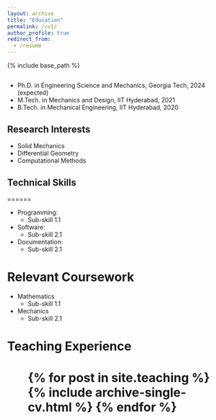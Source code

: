 ```yaml
---
layout: archive
title: "Education"
permalink: /cv1/
author_profile: true
redirect_from:
  - /resume
---
```


{% include base_path %}

##
* Ph.D. in Engineering Science and Mechanics, Georgia Tech, 2024 (expected)
* M.Tech. in Mechanics and Design, IIT Hyderabad, 2021
* B.Tech. in Mechanical Engineering, IIT Hyderabad, 2020

## Research Interests
* Solid Mechanics  
* Differential Geometry
* Computational Methods
   
  

  
## Technical Skills
======
* Programming: 
  * Sub-skill 1.1   
* Software:
  * Sub-skill 2.1
* Documentation:
  * Sub-skill 2.1
  

Relevant Coursework
======
* Mathematics
  * Sub-skill 1.1   
* Mechanics
  * Sub-skill 2.1  
  
Teaching Experience
======
 # <ul>{% for post in site.teaching %}    {% include archive-single-cv.html %}  {% endfor %}</ul>
  
